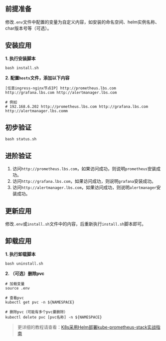 前提准备
---

修改`.env`文件中配置的变量为自定义内容，如安装的命名空间、helm实例名称、char版本号等（可选）。

安装应用
---

**1. 执行安装脚本**

 ```shell
 bash install.sh
 ```

**2. 配置`hosts`文件，添加以下内容**

```
[任意ingress-nginx节点IP] http://prometheus.lbs.com http://grafana.lbs.com http://alertmanager.lbs.com

# 例如
# 192.168.6.202 http://prometheus.lbs.com http://grafana.lbs.com http://alertmanager.lbs.comm
```

初步验证
---

```shell
bash status.sh
```

进阶验证
---

1. 访问`http://prometheus.lbs.com`，如果访问成功，则说明`prometheus`安装成功。
2. 访问`http://grafana.lbs.com`，如果访问成功，则说明`grafana`安装成功。
3. 访问`http://alertmanager.lbs.com`，如果访问成功，则说明`alertmanager`安装成功。

更新应用
---

修改`.env`或`install.sh`文件中的内容，后重新执行`install.sh`脚本即可。

卸载应用
---

**1. 执行卸载脚本**

```shell
bash uninstall.sh
```

**2. （可选）删除pvc**

```shell
# 加载变量
source .env

# 查看pvc
kubectl get pvc -n ${NAMESPACE}

# 删除pvc（可能有多个pvc要删除）
kubectl delete pvc [pvc名称] -n ${NAMESPACE}
```

> 更详细的教程请查看：[K8s采用Helm部署kube-prometheus-stack实战指南](https://lbs.wiki/pages/9958a6cd/)
